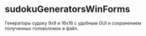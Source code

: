 # sudokuGeneratorsWinForms
Генераторы судоку 9x9 и 16x16 с удобным GUI и сохранением полученных головоломок в файл.
